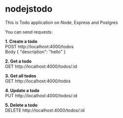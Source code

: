 # nodejstodo
This is Todo application on Node, Express and Postgres

You can send requests:<br/>

<b>1. Create a todo <br/></b>
POST http://localhost:4000/todos <br/>
Body
{
  "description": "hello"
}

<b>2. Get a todo <br/></b>
GET http://localhost:4000/todos/:id <br/>

<b>3. Get all todos <br/></b>
GET http://localhost:4000/todos <br/>

<b>4. Update a todo <br/></b>
PUT http://localhost:4000/todos/:id <br/>

<b>5. Delete a todo <br/></b>
DELETE http://localhost:4000/todos/:id <br/>


